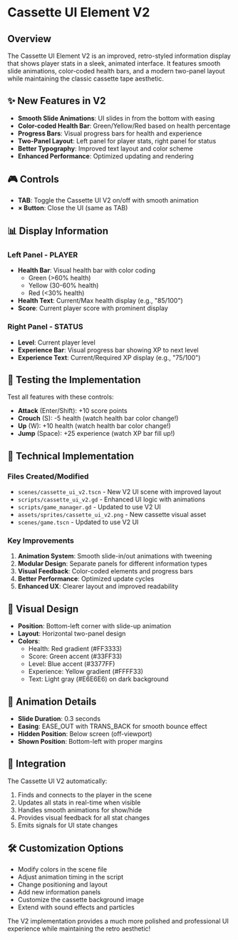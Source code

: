 # Cassette UI Element V2

## Overview
The Cassette UI Element V2 is an improved, retro-styled information display that shows player stats in a sleek, animated interface. It features smooth slide animations, color-coded health bars, and a modern two-panel layout while maintaining the classic cassette tape aesthetic.

## ✨ New Features in V2
- **Smooth Slide Animations**: UI slides in from the bottom with easing
- **Color-coded Health Bar**: Green/Yellow/Red based on health percentage
- **Progress Bars**: Visual progress bars for health and experience
- **Two-Panel Layout**: Left panel for player stats, right panel for status
- **Better Typography**: Improved text layout and color scheme
- **Enhanced Performance**: Optimized updating and rendering

## 🎮 Controls
- **TAB**: Toggle the Cassette UI V2 on/off with smooth animation
- **× Button**: Close the UI (same as TAB)

## 📊 Display Information
### Left Panel - PLAYER
- **Health Bar**: Visual health bar with color coding
  - Green (>60% health)
  - Yellow (30-60% health) 
  - Red (<30% health)
- **Health Text**: Current/Max health display (e.g., "85/100")
- **Score**: Current player score with prominent display

### Right Panel - STATUS  
- **Level**: Current player level
- **Experience Bar**: Visual progress bar showing XP to next level
- **Experience Text**: Current/Required XP display (e.g., "75/100")

## 🧪 Testing the Implementation
Test all features with these controls:
- **Attack** (Enter/Shift): +10 score points
- **Crouch** (S): -5 health (watch health bar color change!)
- **Up** (W): +10 health (watch health bar color change!)
- **Jump** (Space): +25 experience (watch XP bar fill up!)

## 🔧 Technical Implementation

### Files Created/Modified
- `scenes/cassette_ui_v2.tscn` - New V2 UI scene with improved layout
- `scripts/cassette_ui_v2.gd` - Enhanced UI logic with animations
- `scripts/game_manager.gd` - Updated to use V2 UI
- `assets/sprites/cassette_ui_v2.png` - New cassette visual asset
- `scenes/game.tscn` - Updated to use V2 UI

### Key Improvements
1. **Animation System**: Smooth slide-in/out animations with tweening
2. **Modular Design**: Separate panels for different information types
3. **Visual Feedback**: Color-coded elements and progress bars
4. **Better Performance**: Optimized update cycles
5. **Enhanced UX**: Clearer layout and improved readability

## 🎨 Visual Design
- **Position**: Bottom-left corner with slide-up animation
- **Layout**: Horizontal two-panel design
- **Colors**: 
  - Health: Red gradient (#FF3333)
  - Score: Green accent (#33FF33)
  - Level: Blue accent (#3377FF)
  - Experience: Yellow gradient (#FFFF33)
  - Text: Light gray (#E6E6E6) on dark background

## 🚀 Animation Details
- **Slide Duration**: 0.3 seconds
- **Easing**: EASE_OUT with TRANS_BACK for smooth bounce effect
- **Hidden Position**: Below screen (off-viewport)
- **Shown Position**: Bottom-left with proper margins

## 🔄 Integration
The Cassette UI V2 automatically:
1. Finds and connects to the player in the scene
2. Updates all stats in real-time when visible
3. Handles smooth animations for show/hide
4. Provides visual feedback for all stat changes
5. Emits signals for UI state changes

## 🛠️ Customization Options
- Modify colors in the scene file
- Adjust animation timing in the script
- Change positioning and layout
- Add new information panels
- Customize the cassette background image
- Extend with sound effects and particles

The V2 implementation provides a much more polished and professional UI experience while maintaining the retro aesthetic!
